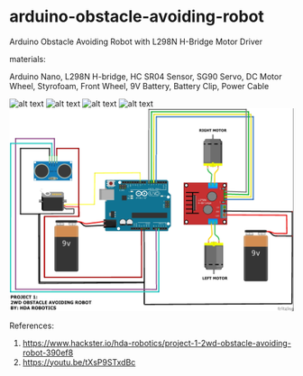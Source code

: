 # arduino-obstacle-avoiding-robot
Arduino Obstacle Avoiding Robot with L298N H-Bridge Motor Driver

materials:

Arduino Nano, L298N H-bridge, HC SR04 Sensor, SG90 Servo, DC Motor Wheel,
Styrofoam, Front Wheel, 9V Battery, Battery Clip, Power Cable

![alt text](https://github.com/jenizar/arduino-obstacle-avoiding-robot/blob/main/Screenshot1.jpg)
![alt text](https://github.com/jenizar/arduino-obstacle-avoiding-robot/blob/main/Screenshot2.jpg)
![alt text](https://github.com/jenizar/arduino-obstacle-avoiding-robot/blob/main/Screenshot3.jpg)
![alt text](https://github.com/jenizar/arduino-obstacle-avoiding-robot/blob/main/Screenshot4.jpg)
![alt text](https://github.com/jenizar/arduino-obstacle-avoiding-robot/blob/main/circuitdiagram.jpg)

References:
1. https://www.hackster.io/hda-robotics/project-1-2wd-obstacle-avoiding-robot-390ef8
2. https://youtu.be/tXsP9STxdBc



